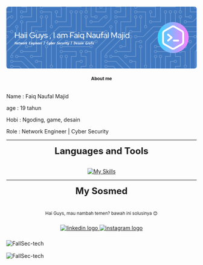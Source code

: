 ![FallSec-tech](img/github-header-image%203.png)
<div align="center">
  <small><strong>About me</strong></small>
</div><br>

<p>Name : Faiq Naufal Majid</p>
<p>age  : 19 tahun</p>
<p>Hobi : Ngoding, game, desain</p>
<p>Role : Network Engineer | Cyber Security</p>

---

<div align= "center"><span style = "font-size: 24px;"><strong>Languages and Tools </strong></span></div><br>


<p align="center">
  <a href="https://skillicons.dev">
    <img src="https://skillicons.dev/icons?i=html,css,react,kali,git,flutter,linux,nodejs,py,mysql,js,debian&perline=6" alt="My Skills" />
  </a>
</p>


---

<div align= "center"><span style="font-size: 24px;"><strong>My Sosmed </strong></span></div><br>

<p align="center">
  <sub> Hai Guys, mau nambah temen? bawah ini solusinya 😊</sub>
</p>


###

<div align="center">
  <a href="https://www.linkedin.com/in/faiqnaufall" target="_blank">
    <img src="https://raw.githubusercontent.com/maurodesouza/profile-readme-generator/master/src/assets/icons/social/linkedin/default.svg" width="52" height="40" alt="linkedin logo"  />
  </a>
  <a href="https://www.instagram.com/faiqqnaufall_" target="_blank">
    <img src="https://raw.githubusercontent.com/maurodesouza/profile-readme-generator/master/src/assets/icons/social/instagram/default.svg" width="52" height="40" alt="instagram logo"  />
  </a>
</div>

###

<p><img align="center" src="https://github-readme-stats.vercel.app/api?username=FallSec-tech&show_icons=true&locale=en" alt="FallSec-tech" /></p>
<p><img align="center" src="https://github-readme-streak-stats.herokuapp.com/?user=FallSec-tech&" alt="FallSec-tech" /></p>